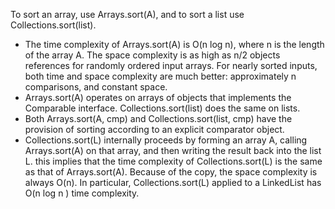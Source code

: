 To sort an array, use Arrays.sort(A), and to sort a list use Collections.sort(list).
- The time complexity of Arrays.sort(A) is O(n log n), where n is the length of the array A. The space complexity is as high as n/2 objects references for randomly ordered input arrays. For nearly sorted inputs, both time and space complexity are much better: approximately n comparisons, and constant space.
- Arrays.sort(A) operates on arrays of objects that implements the Comparable interface. Collections.sort(list) does the same on lists.
- Both Arrays.sort(A, cmp) and Collections.sort(list, cmp) have the provision of sorting according to an explicit comparator object.
- Collections.sort(L) internally proceeds by forming an array A, calling Arrays.sort(A) on that array, and then writing the result back into the list L. this implies that the time complexity of Collections.sort(L) is the same as that of Arrays.sort(A). Because of the copy, the space complexity is always O(n). In particular, Collections.sort(L) applied to a LinkedList has O(n log n ) time complexity.